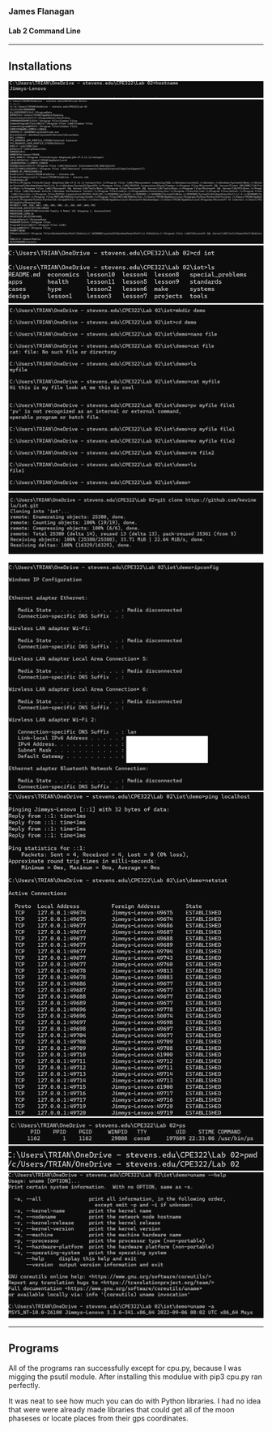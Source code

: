 ### James Flanagan
#### Lab 2 Command Line
---
Installations
---
![](hostname.png)
![](env.png)
![](cdiotls.png)
![](demodirectory.png)
![](gitclone.png)

![](ipconfig.png)
![](ping.png)
![](ps.png)
![](pwd.png)
![](uname.png)

---
Programs
---


All of the programs ran successfully except for cpu.py, because I was migging the psutil module. After installing this modulue with pip3 cpu.py ran perfectly.

It was neat to see how much you can do with Python libraries. I had no idea that were were already made libraries that could get all of the moon phaseses or locate places from their gps coordinates.

